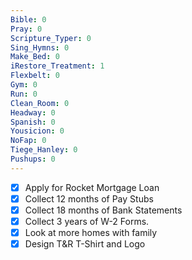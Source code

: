 ```yaml
---
Bible: 0
Pray: 0
Scripture_Typer: 0
Sing_Hymns: 0
Make_Bed: 0
iRestore_Treatment: 1
Flexbelt: 0
Gym: 0
Run: 0
Clean_Room: 0
Headway: 0
Spanish: 0
Yousicion: 0
NoFap: 0
Tiege_Hanley: 0
Pushups: 0
---
```


- [x] Apply for Rocket Mortgage Loan
- [x] Collect 12 months of Pay Stubs
- [x] Collect 18 months of Bank Statements
- [x] Collect 3 years of W-2 Forms.
- [x] Look at more homes with family
- [x] Design T&R T-Shirt and Logo